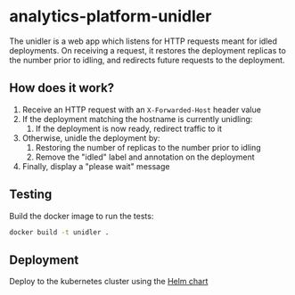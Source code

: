 # analytics-platform-unidler
The unidler is a web app which listens for HTTP requests meant for idled deployments. On receiving a request, it restores the deployment replicas to the number prior to idling, and redirects future requests to the deployment.

## How does it work?

1. Receive an HTTP request with an `X-Forwarded-Host` header value
2. If the deployment matching the hostname is currently unidling:
   1. If the deployment is now ready, redirect traffic to it
3. Otherwise, unidle the deployment by:
   1. Restoring the number of replicas to the number prior to idling
   2. Remove the "idled" label and annotation on the deployment
4. Finally, display a "please wait" message

## Testing

Build the docker image to run the tests:
```sh
docker build -t unidler .
```

## Deployment
Deploy to the kubernetes cluster using the [Helm chart](https://github.com/ministryofjustice/analytics-platform-helm-charts/tree/master/charts/unidler)
